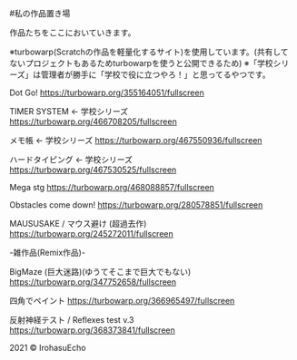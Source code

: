 #私の作品置き場

作品たちをここにおいていきます。

※turbowarp(Scratchの作品を軽量化するサイト)を使用しています。(共有してないプロジェクトもあるためturbowarpを使うと公開できるため)
※「学校シリーズ」は管理者が勝手に「学校で役に立つやろ！」と思ってるやつです。

Dot Go!
https://turbowarp.org/355164051/fullscreen

TIMER SYSTEM ← 学校シリーズ
https://turbowarp.org/466708205/fullscreen

メモ帳 ← 学校シリーズ
https://turbowarp.org/467550936/fullscreen

ハードタイピング ← 学校シリーズ
https://turbowarp.org/467530525/fullscreen

Mega stg
https://turbowarp.org/468088857/fullscreen

Obstacles come down!
https://turbowarp.org/280578851/fullscreen

MAUSUSAKE / マウス避け (超過去作)
https://turbowarp.org/245272011/fullscreen

-雑作品(Remix作品)-

BigMaze (巨大迷路)(ゆうてそこまで巨大でもない)
https://turbowarp.org/347752658/fullscreen

四角でペイント
https://turbowarp.org/366965497/fullscreen

反射神経テスト / Reflexes test v.3
https://turbowarp.org/368373841/fullscreen

2021 © IrohasuEcho
